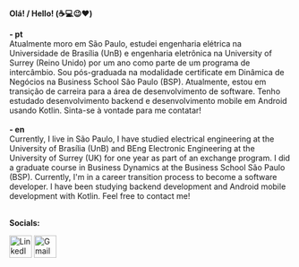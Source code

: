 <b>Olá! / Hello! (:coffee::computer::wink::heart:)</b>

  <b>- pt </b><br>
Atualmente moro em São Paulo, estudei engenharia elétrica na Universidade de Brasília (UnB) e engenharia eletrônica na University of Surrey (Reino Unido) por um ano como parte de um programa de intercâmbio. Sou pós-graduada na modalidade certificate em Dinâmica de Negócios na Business School São Paulo (BSP). Atualmente, estou em transição de carreira para a área de desenvolvimento de software. Tenho estudado desenvolvimento backend e desenvolvimento mobile em Android usando Kotlin. Sinta-se à vontade para me contatar!<br><br>
  <b>- en </b><br>
Currently, I live in São Paulo, I have studied electrical engineering at the University of Brasília (UnB) and BEng Electronic Engineering at the University of Surrey (UK) for one year as part of an exchange program. I did a graduate course in Business Dynamics at the Business School São Paulo (BSP). Currently, I'm in a career transition process to become a software developer. I have been studying backend development and Android mobile development with Kotlin. Feel free to contact me!<br><br>

<b>Socials:</b><br>
<p id ="socials" align="left">
   <a href = "http:/linkedin.com/in/mariananoliveira/">
     <img alt="LinkedIn" src="https://user-images.githubusercontent.com/7984098/119355094-3ae4bb00-bc7b-11eb-9254-ec1a53cf6cfc.png" height=40 width=40/></a>
   <a href = "mailto:mariananunoli@gmail.com">
     <img alt="Gmail" src="https://user-images.githubusercontent.com/7984098/119355781-0b827e00-bc7c-11eb-818f-36b353dc13cc.png" height=40 width=40/></a>

  
